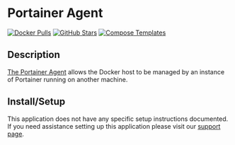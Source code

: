 # Portainer Agent

[![Docker Pulls](https://img.shields.io/docker/pulls/portainer/agent?style=flat-square&color=607D8B&label=docker%20pulls&logo=docker)](https://hub.docker.com/r/portainer/agent)
[![GitHub Stars](https://img.shields.io/github/stars/portainer/agent?style=flat-square&color=607D8B&label=github%20stars&logo=github)](https://github.com/portainer/agent)
[![Compose Templates](https://img.shields.io/static/v1?style=flat-square&color=607D8B&label=compose&message=templates)](https://github.com/GhostWriters/DockSTARTer/tree/master/compose/.apps/portaineragent)

## Description

[The Portainer Agent](https://github.com/portainer/agent) allows the Docker host
to be managed by an instance of Portainer running on another machine.

## Install/Setup

This application does not have any specific setup instructions documented. If
you need assistance setting up this application please visit our
[support page](https://dockstarter.com/basics/support/).
